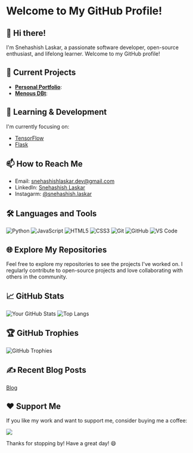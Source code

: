 # Welcome to My GitHub Profile!

## 👋 Hi there!
I'm Snehashish Laskar, a passionate software developer, open-source enthusiast, and lifelong learner. Welcome to my GitHub profile!

## 🔭 Current Projects
- **[Personal Portfolio](https://github.com/snehashish090/Portfolio)**: 
- **[Menous DBt](https://github.com/MenousTech/Menous-DB)**: 

## 🌱 Learning & Development
I'm currently focusing on:
- [TensorFlow](https://www.tensorflow.org)
- [Flask]([https://link-to-resource.com](https://flask.palletsprojects.com/en/3.0.x/))

## 📫 How to Reach Me
- Email: [snehashishlaskar.dev@gmail.com](mailto:snehashishlaskar.dev@gmail.com)
- LinkedIn: [Snehashish Laskar]([https://linkedin.com/in/yourprofile](https://www.linkedin.com/in/snehashish-laskar-70980428b/))
- Instagarm: [@snehashish.laskar](https://www.instagram.com/snehashish.laskar/)

## 🛠️ Languages and Tools
![Python](https://img.shields.io/badge/-Python-3776AB?logo=python&logoColor=white&style=flat)
![JavaScript](https://img.shields.io/badge/-JavaScript-F7DF1E?logo=javascript&logoColor=black&style=flat)
![HTML5](https://img.shields.io/badge/-HTML5-E34F26?logo=html5&logoColor=white&style=flat)
![CSS3](https://img.shields.io/badge/-CSS3-1572B6?logo=css3&logoColor=white&style=flat)
![Git](https://img.shields.io/badge/-Git-F05032?logo=git&logoColor=white&style=flat)
![GitHub](https://img.shields.io/badge/-GitHub-181717?logo=github&logoColor=white&style=flat)
![VS Code](https://img.shields.io/badge/-VS%20Code-007ACC?logo=visual-studio-code&logoColor=white&style=flat)

## 🌐 Explore My Repositories
Feel free to explore my repositories to see the projects I've worked on. I regularly contribute to open-source projects and love collaborating with others in the community.

## 📈 GitHub Stats
![Your GitHub Stats](https://github-readme-stats.vercel.app/api?username=snehashish090&show_icons=true&theme=radical)
![Top Langs](https://github-readme-stats.vercel.app/api/top-langs/?username=snehashish090&layout=compact&theme=radical)

## 🏆 GitHub Trophies
![GitHub Trophies](https://github-profile-trophy.vercel.app/?username=snehashish090&theme=radical)

## ✍️ Recent Blog Posts
[Blog](http://13.48.32.230/blog)

## ❤️ Support Me
If you like my work and want to support me, consider buying me a coffee:

<a href="https://www.buymeacoffee.com/snehashish090" target="_blank"><img src="https://img.buymeacoffee.com/button-api/?text=Buy me a coffee&emoji=&slug=snehashish090&button_colour=FFDD00&font_colour=000000&font_family=Cookie&outline_colour=000000&coffee_colour=ffffff" /></a>

Thanks for stopping by! Have a great day! 😄
